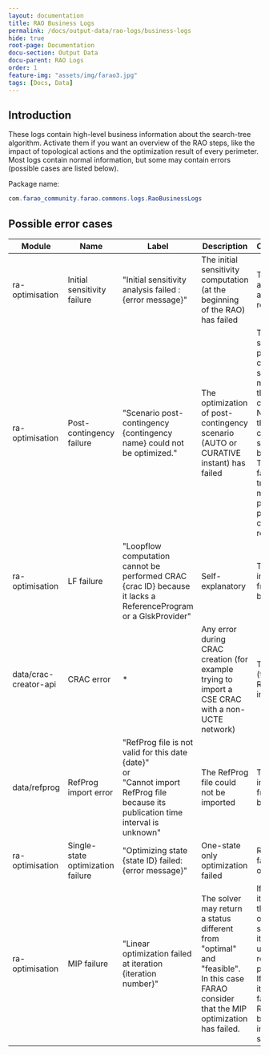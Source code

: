 ```yaml
---
layout: documentation
title: RAO Business Logs
permalink: /docs/output-data/rao-logs/business-logs
hide: true
root-page: Documentation
docu-section: Output Data
docu-parent: RAO Logs
order: 1
feature-img: "assets/img/farao3.jpg"
tags: [Docs, Data]
---
```


## Introduction

These logs contain high-level business information about the search-tree algorithm. Activate them if you want an overview of the RAO steps, like the impact of topological actions and the optimization result of every perimeter.
Most logs contain normal information, but some may contain errors (possible cases are listed below).  

Package name:  
~~~java
com.farao_community.farao.commons.logs.RaoBusinessLogs
~~~

## Possible error cases

| Module | Name | Label | Description | Consequence |
|--------|------|-------|-------------|-------------|
| ra-optimisation | Initial sensitivity failure | "Initial sensitivity analysis failed : {error message}" | The initial sensitivity computation (at the beginning of the RAO) has failed | The RAO exits and returns an empty result |
| ra-optimisation | Post-contingency failure | "Scenario post-contingency {contingency name} could not be optimized." | The optimization of post-contingency scenario (AUTO or CURATIVE instant) has failed  | The RAO skips this post-contingency scenario and moves on to the next contingency. <br> No result for the failed contingency scenario will be produced. <br> The RAO will fail when trying to merge preventive & post-contingency results. |
| ra-optimisation | LF failure | "Loopflow computation cannot be performed CRAC {crac ID} because it lacks a ReferenceProgram or a GlskProvider" | Self-explanatory | The RAO is interrupted from the beginning |
| data/crac-creator-api | CRAC error | * | Any error during CRAC creation (for example trying to import a CSE CRAC with a non-UCTE network) | The import (thus the RAO) is interrupted |
| data/refprog | RefProg import error | "RefProg file is not valid for this date {date}" <br> or <br> "Cannot import RefProg file because its publication time interval is unknown" | The RefProg file could not be imported | The RAO is interrupted from the beginning |
| ra-optimisation | Single-state optimization failure | "Optimizing state {state ID} failed: {error message}" | One-state only optimization failed | RAO returns a failed RAO output |
| ra-optimisation | MIP failure | "Linear optimization failed at iteration {iteration number}" | The solver may return a status different from "optimal" and "feasible". In this case FARAO consider that the MIP optimization has failed. | If a previous iteration of the MIP optimization succeeded, its results is used in the rest of the process. <br> If it is the first iteration that failed, the RAO will fall back to the initial situation. |